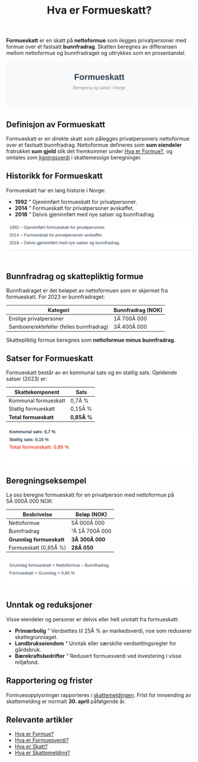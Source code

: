 ﻿---
title: "Hva er Formueskatt?"
meta_title: "Hva er Formueskatt?"
meta_description: '**Formueskatt** er en skatt på **nettoformue** som ilegges privatpersoner med formue over et fastsatt **bunnfradrag**. Skatten beregnes av differansen mellom n...'
slug: hva-er-formueskatt
type: blog
layout: pages/single
---

**Formueskatt** er en skatt på **nettoformue** som ilegges privatpersoner med formue over et fastsatt **bunnfradrag**. Skatten beregnes av differansen mellom nettoformue og bunnfradraget og uttrykkes som en prosentandel.

![Formueskatt “ illustrasjon av beregning og satser](hva-er-formueskatt-image.svg)

## Definisjon av Formueskatt

Formueskatt er en direkte skatt som pålegges privatpersoners nettoformue over et fastsatt bunnfradrag. Nettoformue defineres som **sum eiendeler** fratrukket **sum gjeld** slik det fremkommer under [Hva er Formue?](/blogs/regnskap/hva-er-formue "Hva er Formue? Nettoformue og Egenkapital i Regnskap"), og omtales som [ligningsverdi](/blogs/regnskap/ligningsverdi "Ligningsverdi “ Definisjon, Beregning og Betydning i Norsk Regnskap") i skattemessige beregninger.

## Historikk for Formueskatt

Formueskatt har en lang historie i Norge:

* **1992** “ Gjeninnført formueskatt for privatpersoner.
* **2014** “ Formueskatt for privatpersoner avskaffet.
* **2018** “ Delvis gjeninnført med nye satser og bunnfradrag.

![Tidslinje for formueskatt](formueskatt-historikk.svg)

## Bunnfradrag og skattepliktig formue

Bunnfradraget er det beløpet av nettoformuen som er skjermet fra formueskatt. For 2023 er bunnfradraget:

| Kategori | Bunnfradrag (NOK) |
|----------|-------------------|
| Enslige privatpersoner | 1Â 700Â 000 |
| Samboere/ektefeller (felles bunnfradrag) | 3Â 400Â 000 |

Skattepliktig formue beregnes som **nettoformue minus bunnfradrag**.

## Satser for Formueskatt

Formueskatt består av en kommunal sats og en statlig sats. Gjeldende satser (2023) er:

| Skattekomponent | Sats |
|-----------------|------|
| Kommunal formueskatt | 0,7Â % |
| Statlig formueskatt | 0,15Â % |
| **Total formueskatt** | **0,85Â %** |

![Satser for formueskatt](formueskatt-satser.svg)

## Beregningseksempel

La oss beregne formueskatt for en privatperson med nettoformue på 5Â 000Â 000 NOK:

| Beskrivelse | Beløp (NOK) |
|-------------|-------------|
| Nettoformue | 5Â 000Â 000 |
| Bunnfradrag | “Â 1Â 700Â 000 |
| **Grunnlag formueskatt** | **3Â 300Â 000** |
| Formueskatt (0,85Â %) | **28Â 050** |

![Eksempel på beregning av formueskatt](formueskatt-beregning.svg)

## Unntak og reduksjoner

Visse eiendeler og personer er delvis eller helt unntatt fra formueskatt:

* **Primærbolig** “ Verdsettes til 25Â % av markedsverdi, noe som reduserer skattegrunnlaget.
* **Landbrukseiendom** “ Unntak eller særskilte verdsettingsregler for gårdsbruk.
* **Bærekraftsbedrifter** “ Redusert formuesverdi ved investering i visse miljøfond.

## Rapportering og frister

Formuesopplysninger rapporteres i [skattemeldingen](/blogs/regnskap/hva-er-skattemelding "Hva er Skattemelding? Guide til selvangivelse og formuesoppgave"). Frist for innsending av skattemelding er normalt **30. april** påfølgende år.

## Relevante artikler

- [Hva er Formue?](/blogs/regnskap/hva-er-formue "Hva er Formue? Nettoformue og Egenkapital i Regnskap")
- [Hva er Formuesverdi?](/blogs/regnskap/hva-er-formuesverdi "Hva er Formuesverdi? Verdivurdering av eiendeler")
- [Hva er Skatt?](/blogs/regnskap/hva-er-skatt "Hva er Skatt? Oversikt over skatteregler i Norge")
- [Hva er Skattemelding?](/blogs/regnskap/hva-er-skattemelding "Hva er Skattemelding? Guide til selvangivelse og formuesoppgave")










